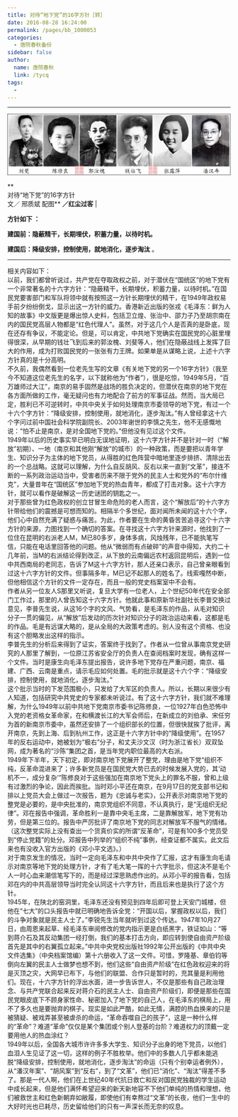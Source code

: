 ```yaml
---
title: 对待“地下党”的16字方针［转］
date: 2016-08-28 16:24:00
permalink: /pages/bb_1000053
categories: 
  - 唐院春秋备份
sidebar: false
author: 
  name: 唐院春秋
  link: /tycq
tags: 
  - 
---
```


* * *

![](/pic/img0.ph.126.net_6eQjtF6ulcrD4Rfk_b9_Xg==_6631594431770417847.jpg)

**  
对待“地下党”的16字方针  
文／ 邢质斌 配图** **／红尘过客** |  

**方针如下 ：**

 **建国前：隐蔽精干，长期埋伏，积蓄力量，以待时机。**

 **建国后：降级安排，控制使用，就地消化，逐步淘汰** 。  
  
---  
  
相关内容如下：  
以前，我们都曾听说过，共产党在夺取政权之前，对于潜伏在“国统区”的地下党有一个非常著名的十六字方针：“隐蔽精干，长期埋伏，积蓄力量，以待时机。”在国民党要害部门和军队将领中就有按照这一方针长期埋伏的精干，在1949年政权易手前夕纷纷倒戈，显示出这一方针的威力。香港新近出版的张戎《毛泽东：鲜为人知的故事》中文版更是爆出惊人史料，包括卫立煌、张治中、邵力子乃至胡宗南在内的国民党高层人物都是“红色代理人”。虽然，对于这几个人是否真的是卧底，现在还存有争议，不能定论。但是，可以肯定，中共地下党确实在国民党的心脏里埋得很深，从早期的钱壮飞到后来的郭汝槐、刘斐等人，他们在隐蔽战线上发挥了巨大的作用，成为打败国民党的一张张有力王牌。如果单是从谋略上说，上述十六字方针真的是十分高明。  
不久前，我偶然看到一位老先生写的文章《有关地下党的另一个16字方针》（我至今不知道这位老先生的名字，以下就称他为“作者”），很是吃惊，1949年5月，“百万雄师过大江”，南京的易手固然是战场的胜负决定的，但潜伏在南京的地下党在各方面所做的工作，毫无疑问也有力地配合了前方的军事征战。然而，当大局已定，胜利已不可逆转时，中共中央关于如何处理南京市委领导的地下党，有过一个十六个字方针：“降级安排，控制使用，就地消化，逐步淘汰。”有人曾经拿这十六个字问过前中国社会科学院副院长、2003年谢世的李慎之先生，他不无感慨地说：“怕不止是南京，是对全国地下党的。”但他没有见过这个文件。  
1949年以后的历史事实早已明白无误地证明，这十六字方针并不是针对一时（“解放”初期）、一地（南京和其他刚“解放”的城市）的一种政策，而是要把以青年学生、知识分子为主体的地下党员，从得胜的红色阵营中暗地里逐步排挤、清除出去的一个总战略。这就可以理解，为什么自反胡风、反右以来一直到“文革”，接连不断的一系列政治运动当中，受害者历来不限于党外的民主人士和党外的“布尔什维克”，大量昔年在“国统区”参加地下党的热血青年，都成了打击对象。这十六字方针，就可以看作是破解这一历史谜团的钥匙之一。  
对于那些曾为红色政权的创立甘冒生命危险的老人而言，这个“解放后”的十六字方针带给他们的震撼是可想而知的。相隔半个多世纪，面对闻所未闻的这十六个字，他们心中自然充满了疑惑与痛苦。为此，作者要在生命的黄昏苦苦追寻这个十六字方针的来源，力图找到一个确切的答案。在寻找这十六字方针来源时，他找到了一位住在昆明的右派老人M，M已80多岁，身体多病，风烛残年，已不能执笔写信，只能在电话里回答他的问题。他从“微弱而有点破碎”的声音中得知，大约二十几年前，当M的右派结论得到改正，从下放的云南偏远农村返回昆明后，遇到一位中共西南局的老同志，告诉了M这十六字方针，那人还亲口表示，自己曾亲眼看到过这十六字方针的文件。但事隔多年，M已记不起那人的姓名了。线索嘎然中断，但他相信这个方针的文件一定存在，而且一般的党史档案室中不会有。  
作者从另一位友人S那里又听说，复旦大学有一位老人，上个世纪50年代在安全部门工作过，那里的人曾告知这十六字方针。他就此事和原新华社副社长李普交换过意见，李普先生说，从这16个字的文风、气势看，是毛泽东的作品，从毛对知识分子一贯的偏见，从“解放”后发动的历次针对知识分子的政治运动来看，这都是毛的作品。毛是有远谋大略的，是从全局的大政策考虑的。别人没有这个资格、也没有这个胆略发出这样的指示。  
李普先生的分析后来得到了证实，答案终于找到了。作者从一位曾从事南京党史研究的人那里了解到，一位原江苏省安全厅的负责人在查阅档案时发现，确有这样一个文件。当时是康生向毛泽东提出报告，说许多地下党存在严重问题，南京、福建、广西、云南是重点，请示毛应如何处置。毛的批示就是这十六个字：“降级安排，控制使用，就地消化，逐步淘汰。”  
这个批示当时的下发范围极小，只发给了大军区的负责人。所以，长期以来很少有人知道，包括研究中共党史的专家都未听说过。有了这十六字方针，我们就不难理解，为什么1949年以前中共地下党南京市委书记陈修良，一位1927年白色恐怖中入党的老资格女革命家，在和横渡长江的大军会师后，在新成立的刘伯承、宋任穷为首的新南京市委中，虽然还安排了一个组织部长的位置，但很快就挨了批评，离开南京，先到上海、后到杭州工作，这正是十六字方针中的“降级使用”。在1957年的反右运动中，她被划为“极右”分子，和丈夫沙文汉（时为浙江省长）双双坠网，成为著名的“沙陈”集团之首，是当年党内职位最高的大右派。  
1949年下半年，天下初定，即对南京地下党展开了整党，理由是地下党“组织不纯，反革命混进来了；许多新党员是在国民党大势已去的时候发展入党的，其‘动机不一，成分复杂’”陈修良对于这些强加在南京地下党头上的罪名不服，曾和上级有过激烈的争论，因此而挨批。当时邓小平还在南京，在9月17日的党支部书记和排以上党员大会上做过一次报告，题为《忠诚与老实》，公开表示对南京地下党的整党是必要的，是中央批准的，南京党组织不同意，不认真执行，是“无组织无纪律”。邓在报告中强调，革命胜利一是靠中央毛主席，二是靠解放军，地下党有功劳，但是第三位的。报告中严厉批评了南京地下党的同志对解放军不服气的情绪。（这次整党实际上没有查出一个货真价实的所谓“反革命”，可是有100多个党员受到“停止党籍”的处分。邓报告中列举的“组织不纯”事例，经查证都不属实。此文后来也有没收入官方出版的《邓小平文选》。）  
对于南京发生的情况，当时一定向毛泽东和中共中央作了汇报，这才有康生向毛请示对南京等地下党的处理方针，才有了毛大笔一挥的十六字批示，但这决不是毛个人一时心血来潮信笔写下的，而是经过深思熟虑作出的。从邓小平的报告看，包括邓在内的中共高层领导当时完全认同这十六字方针，而且后来也是执行了这个方针。  
1945年，在陕北的窑洞里，毛泽东还没有预见到四年后即可登上天安门城楼，但他在“七大”的口头报告中就已明确地告诉全党：“开国以后，掌握政权以后，我们的斗争对象就是民主人士了。”李锐先生当年就听到过这个传达。1947年10月27日，由周恩来起草、经毛泽东审阅修改的党内指示更是白纸黑字，铁证如山：“等到蒋介石及其反动集团一经打倒，我们的基本打击方向，即应转到使自由资产阶级首先是其中的右翼孤立起来。”中共中央党校出版社1992年公开出版的《中共中央文件选集》（中央档案馆编）第十六册收入了这一文件。可惜，罗隆基、章伯钧等倒向左翼的民主人士做梦也想不到，他们这些“自由资产阶级”在红色政权迎来的将是灭顶之灾，大网早已布下，与他们的联盟、合作只是暂时的，充其量是利用他们。现在，十六字方针的浮出水面，进一步告诉世人，不仅是那些有自己政治理念、与共产党联合起来反对蒋介石的民主人士、自由资产阶级们，即便是那些在国民党眼皮底下不顾身家性命、秘密加入了地下党的自己人，在毛泽东的棋局上，用不了多久也是要抛弃的棋子。现实是如此严酷，如此无情，满腔的热血换来的只是被猜疑、被戏弄甚至被虐杀的命运，“革命吞噬自己的孩子”，这是一种什么样的“革命”？难道“革命”仅仅是某个集团或个别人登基的台阶？难道权力的顶戴一定要用他人的热血涂红？  
1949年以后，全国各大城市许许多多大学生、知识分子出身的地下党员，以他们血泪人生见证了这一切，这样的例子不胜枚举。他们中的多数人几乎都未能逃脱“降级安排，控制使用，就地消化，逐步淘汰”的命运（只有个别幸运者例外），从“潘汉年案”、“胡风案”到“反右”，到了“文革”，他们已“消化”、“淘汰”得差不多了。那是一代人啊，他们在上世纪40年代抗日救亡和反对国民党独裁的学生运动中成长起来，但是他们满怀希望迎来的新天新地容不下他们单纯的热情和理想，他们被救世主和红色新朝弃如敝履，即使他们有幸熬过“文革”的长夜，他们一生中的大好时光也已耗尽，历史留给他们的只有一声深长而无奈的叹息。
